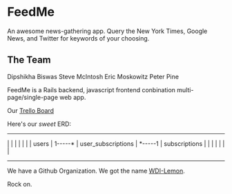 # FeedMe

An awesome news-gathering app.
Query the New York Times, Google News, and Twitter for keywords of your choosing.

## The Team
Dipshikha Biswas
Steve McIntosh
Eric Moskowitz
Peter Pine

FeedMe is a Rails backend, javascript frontend conbination multi-page/single-page web app.

Our [Trello Board](https://trello.com/b/j4pr5rNy/feedme)

Here's our *sweet* ERD:

  ___________         ________________________         ___________________
  |         |         |                      |         |                 |
  |  users  | 1-----* |  user_subscriptions  | *-----1 |  subscriptions  |
  |         |         |                      |         |                 |
  -----------         ------------------------         -------------------

  We have a Github Organization.  We got the name [WDI-Lemon](https://github.com/WDI-lemon).

  Rock on.
  
